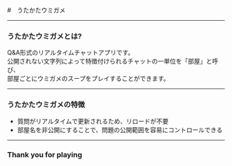 #　うたかたウミガメ

---


### うたかたウミガメとは?

Q&A形式のリアルタイムチャットアプリです。  
公開されない文字列によって特徴付けられるチャットの一単位を「部屋」と呼び、  
部屋ごとにウミガメのスープをプレイすることができます。  

---


### うたかたウミガメの特徴

- 質問がリアルタイムで更新されるため、リロードが不要
- 部屋名を非公開にすることで、問題の公開範囲を容易にコントロールできる


---


### Thank you for playing
